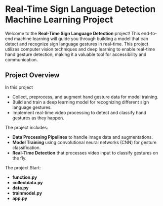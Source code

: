 # Real-Time Sign Language Detection Machine Learning Project

Welcome to the **Real-Time Sign Language Detection** project! This end-to-end machine learning will guide you through building a model that can detect and recognize sign language gestures in real-time. This project utilizes computer vision techniques and deep learning to enable real-time hand gesture detection, making it a valuable tool for accessibility and communication.

## Project Overview

In this project
- Collect, preprocess, and augment hand gesture data for model training.
- Build and train a deep learning model for recognizing different sign language gestures.
- Implement real-time video processing to detect and classify hand gestures as they happen.

The project includes:
- **Data Processing Pipelines** to handle image data and augmentations.
- **Model Training** using convolutional neural networks (CNN) for gesture classification.
- **Real-Time Detection** that processes video input to classify gestures on the fly.

The project Start:
- **function.py** 
- **collectdata.py** 
- **data.py** 
- **trainmodel.py**
- **app.py** 



